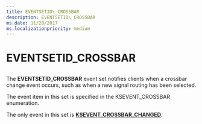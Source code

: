 ```yaml
---
title: EVENTSETID\_CROSSBAR
description: EVENTSETID\_CROSSBAR
ms.date: 11/28/2017
ms.localizationpriority: medium
---
```


# EVENTSETID\_CROSSBAR


## <span id="ddk_eventsetid_crossbar_ks"></span><span id="DDK_EVENTSETID_CROSSBAR_KS"></span>


The **EVENTSETID\_CROSSBAR** event set notifies clients when a crossbar change event occurs, such as when a new signal routing has been selected.

The event item in this set is specified in the KSEVENT\_CROSSBAR enumeration.

The only event in this set is [**KSEVENT\_CROSSBAR\_CHANGED**](ksevent-crossbar-changed.md).

 

 





